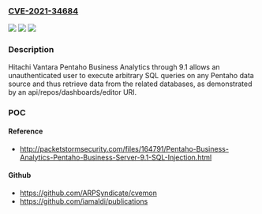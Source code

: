 ### [CVE-2021-34684](https://cve.mitre.org/cgi-bin/cvename.cgi?name=CVE-2021-34684)
![](https://img.shields.io/static/v1?label=Product&message=n%2Fa&color=blue)
![](https://img.shields.io/static/v1?label=Version&message=n%2Fa&color=blue)
![](https://img.shields.io/static/v1?label=Vulnerability&message=n%2Fa&color=brighgreen)

### Description

Hitachi Vantara Pentaho Business Analytics through 9.1 allows an unauthenticated user to execute arbitrary SQL queries on any Pentaho data source and thus retrieve data from the related databases, as demonstrated by an api/repos/dashboards/editor URI.

### POC

#### Reference
- http://packetstormsecurity.com/files/164791/Pentaho-Business-Analytics-Pentaho-Business-Server-9.1-SQL-Injection.html

#### Github
- https://github.com/ARPSyndicate/cvemon
- https://github.com/iamaldi/publications

